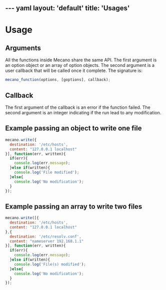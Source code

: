 --- yaml
layout: 'default'
title: 'Usages'
---

# Usage

## Arguments

All the functions inside Mecano share the same API. The first argument is an 
option object or an array of option objects. The second argument is a user
callback that will be called once it complete. The signature is:

```js
mecano_function(options, [goptions], callback);
```

## Callback

The first argument of the callback is an error if the function failed. The
second argument is an integer indicating if the run lead to any modification.

## Example passing an object to write one file

```js
mecano.write({
  destination: '/etc/hosts',
  content: "127.0.0.1 localhost"
}], function(err, written){
  if(err){
    console.log(err.message);
  }else if(written){
    console.log('File modified');
  }else{
    console.log('No modification');
  }
});
```

## Example passing an array to write two files

```js
mecano.write([{
  destination: '/etc/hosts',
  content: "127.0.0.1 localhost"
},{
  destination: '/etc/resolv.conf',
  content: "nameserver 192.168.1.1"
}], function(err, written){
  if(err){
    console.log(err.message);
  }else if(written){
    console.log('File(s) modified');
  }else{
    console.log('No modification');
  }
});
```
